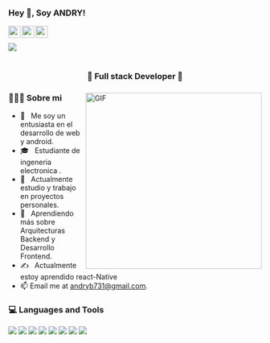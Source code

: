 

<!--
**zekaidragonil/zekaidragonil** is a ✨ _special_ ✨ repository because its `README.md` (this file) appears on your GitHub profile.

Here are some ideas to get you started:

- 🔭 I’m currently working on ...
- 🌱 I’m currently learning ...
- 👯 I’m looking to collaborate on ...
- 🤔 I’m looking for help with ...
- 💬 Ask me about ...
- 📫 How to reach me: ...
- 😄 Pronouns: ...
- ⚡ Fun fact: ...
-->



<h3 title="hehehe"> Hey 👋, Soy ANDRY!</h3>
<a href="https://www.linkedin.com/in/andry-blanquiset-b047b9199/">
    <img align="left" alt="andry LinkdeIn" width="24px" src="https://cdn.jsdelivr.net/npm/simple-icons@v3/icons/linkedin.svg" />
</a>
<a href="https://www.instagram.com/andryblanquiset/">
  <img align="left" alt="andry's Instagram" width="24px" src="https://cdn.jsdelivr.net/npm/simple-icons@v3/icons/instagram.svg" />
</a>
<a href="https://www.facebook.com/andry.blanquiset/">
  <img align="left" alt="andry blanquiset" width="24px" src="https://cdn.jsdelivr.net/npm/simple-icons@v3/icons/facebook.svg" />
</a>
<br>
<br>
<img src="https://komarev.com/ghpvc/?username=zekaiXD&color=blueviolet">
<br />
<br />
<h3 align="center">🚀 Full stack Developer 🚀</h3>

<div>
<img width="350" height="350" align="right" alt="GIF" src="https://i.pinimg.com/originals/e4/26/70/e426702edf874b181aced1e2fa5c6cde.gif" />
<div align="left"> 
  <h3> 👨🏻‍💻 Sobre mi  </h3>
    
  - 🤔 &nbsp; Me soy un entusiasta en el desarrollo de web  y android.
  - 🎓 &nbsp; Estudiante de ingeneria electronica .
  - 💼 &nbsp; Actualmente estudio y trabajo en proyectos personales.
  - 🌱 &nbsp; Aprendiendo más sobre Arquitecturas Backend y Desarrollo Frontend.
  - ✍️ &nbsp; Actualmente estoy aprendido react-Native
  - 📫 Email me at [andryb731@gmail.com](mailto:andryb731@gmail.com). 
</div> 
</div>

<div>
  <h3> 💻 Languages and Tools </h3>
  <div>
      <img src ="https://img.shields.io/badge/-HTML5-E34F26?style=flat&logo=html5&logoColor=white">
      <img src ="https://img.shields.io/badge/-CSS3-1572B6?style=flat&logo=css3&logoColor=white">
      <img src="https://img.shields.io/badge/-Bootstrap-563D7C?style=flat&logo=bootstrap&logoColor=white">
      <img src="https://img.shields.io/badge/-Tailwindcss-000000?style=flat&logo=tailwindcss&logoColor="">
      <img src="https://img.shields.io/badge/-Sass-cc6699?style=flat&logo=sass&logoColor=ffffff">
      <img src="https://img.shields.io/badge/-JavaScript-eed718?style=flat&logo=javascript&logoColor=ffffff">
      <img src="https://img.shields.io/badge/-React-000000?style=flat&logo=react&logoColor=00c8ff">
      <img src="https://img.shields.io/badge/-Next.js-000000?style=flat&logo=next.js&logoColor=00c8ff">
      
      
  </div>
</div> 
